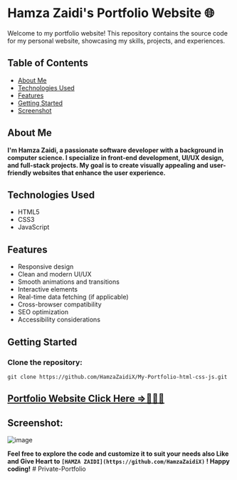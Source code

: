 # Hamza Zaidi's Portfolio Website 🌐

Welcome to my portfolio website! This repository contains the source code for my personal website, showcasing my skills, projects, and experiences.

## Table of Contents

- [About Me](#about-me)
- [Technologies Used](#technologies-used)
- [Features](#features)
- [Getting Started](#getting-started)
- [Screenshot](#screenshot)

## About Me

**I'm Hamza Zaidi, a passionate software developer with a background in computer science. I specialize in front-end development, UI/UX design, and full-stack projects. My goal is to create visually appealing and user-friendly websites that enhance the user experience.**

## Technologies Used

- HTML5
- CSS3
- JavaScript

## Features

- Responsive design
- Clean and modern UI/UX
- Smooth animations and transitions
- Interactive elements
- Real-time data fetching (if applicable)
- Cross-browser compatibility
- SEO optimization
- Accessibility considerations

## Getting Started

### Clone the repository: 
`git clone https://github.com/HamzaZaidiX/My-Portfolio-html-css-js.git`

## [Portfolio Website Click Here =>💁‍♂️🚀](https://hamza-zaidi.netlify.app/)

## Screenshot:
![image](https://github.com/user-attachments/assets/df8f17d8-f5e6-4ee6-be3e-8d38c66ed6ab)

**Feel free to explore the code and customize it to suit your needs also Like and Give Heart to `[HAMZA ZAIDI](https://github.com/HamzaZaidiX)` ! Happy coding!**
#   P r i v a t e - P o r t f o l i o  
 